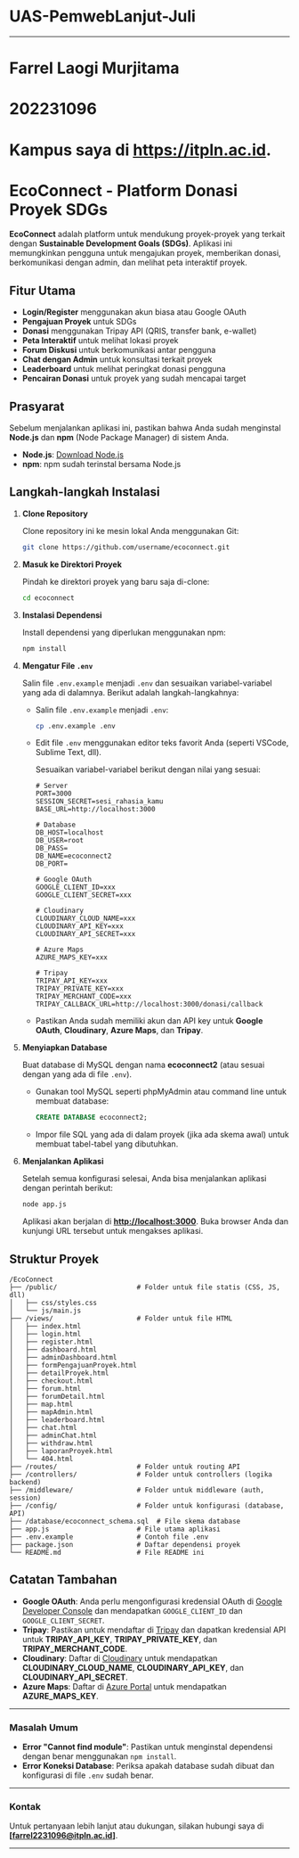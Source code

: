 # UAS-PemwebLanjut-Juli

---
# Farrel Laogi Murjitama
# 202231096

# Kampus saya di **https://itpln.ac.id**.

# EcoConnect - Platform Donasi Proyek SDGs

**EcoConnect** adalah platform untuk mendukung proyek-proyek yang terkait dengan **Sustainable Development Goals (SDGs)**. Aplikasi ini memungkinkan pengguna untuk mengajukan proyek, memberikan donasi, berkomunikasi dengan admin, dan melihat peta interaktif proyek.

## **Fitur Utama**

* **Login/Register** menggunakan akun biasa atau Google OAuth
* **Pengajuan Proyek** untuk SDGs
* **Donasi** menggunakan Tripay API (QRIS, transfer bank, e-wallet)
* **Peta Interaktif** untuk melihat lokasi proyek
* **Forum Diskusi** untuk berkomunikasi antar pengguna
* **Chat dengan Admin** untuk konsultasi terkait proyek
* **Leaderboard** untuk melihat peringkat donasi pengguna
* **Pencairan Donasi** untuk proyek yang sudah mencapai target

## **Prasyarat**

Sebelum menjalankan aplikasi ini, pastikan bahwa Anda sudah menginstal **Node.js** dan **npm** (Node Package Manager) di sistem Anda.

* **Node.js**: [Download Node.js](https://nodejs.org/)
* **npm**: npm sudah terinstal bersama Node.js

## **Langkah-langkah Instalasi**

1. **Clone Repository**

   Clone repository ini ke mesin lokal Anda menggunakan Git:

   ```bash
   git clone https://github.com/username/ecoconnect.git
   ```

2. **Masuk ke Direktori Proyek**

   Pindah ke direktori proyek yang baru saja di-clone:

   ```bash
   cd ecoconnect
   ```

3. **Instalasi Dependensi**

   Install dependensi yang diperlukan menggunakan npm:

   ```bash
   npm install
   ```

4. **Mengatur File `.env`**

   Salin file `.env.example` menjadi `.env` dan sesuaikan variabel-variabel yang ada di dalamnya. Berikut adalah langkah-langkahnya:

   * Salin file `.env.example` menjadi `.env`:

     ```bash
     cp .env.example .env
     ```

   * Edit file `.env` menggunakan editor teks favorit Anda (seperti VSCode, Sublime Text, dll).

     Sesuaikan variabel-variabel berikut dengan nilai yang sesuai:

     ```
     # Server
     PORT=3000
     SESSION_SECRET=sesi_rahasia_kamu
     BASE_URL=http://localhost:3000

     # Database
     DB_HOST=localhost
     DB_USER=root
     DB_PASS=
     DB_NAME=ecoconnect2
     DB_PORT=

     # Google OAuth
     GOOGLE_CLIENT_ID=xxx
     GOOGLE_CLIENT_SECRET=xxx

     # Cloudinary
     CLOUDINARY_CLOUD_NAME=xxx
     CLOUDINARY_API_KEY=xxx
     CLOUDINARY_API_SECRET=xxx

     # Azure Maps
     AZURE_MAPS_KEY=xxx

     # Tripay
     TRIPAY_API_KEY=xxx
     TRIPAY_PRIVATE_KEY=xxx
     TRIPAY_MERCHANT_CODE=xxx
     TRIPAY_CALLBACK_URL=http://localhost:3000/donasi/callback
     ```

   * Pastikan Anda sudah memiliki akun dan API key untuk **Google OAuth**, **Cloudinary**, **Azure Maps**, dan **Tripay**.

5. **Menyiapkan Database**

   Buat database di MySQL dengan nama **ecoconnect2** (atau sesuai dengan yang ada di file `.env`).

   * Gunakan tool MySQL seperti phpMyAdmin atau command line untuk membuat database:

     ```sql
     CREATE DATABASE ecoconnect2;
     ```

   * Impor file SQL yang ada di dalam proyek (jika ada skema awal) untuk membuat tabel-tabel yang dibutuhkan.

6. **Menjalankan Aplikasi**

   Setelah semua konfigurasi selesai, Anda bisa menjalankan aplikasi dengan perintah berikut:

   ```bash
   node app.js
   ```

   Aplikasi akan berjalan di **[http://localhost:3000](http://localhost:3000)**. Buka browser Anda dan kunjungi URL tersebut untuk mengakses aplikasi.

## **Struktur Proyek**

```
/EcoConnect
├── /public/                    # Folder untuk file statis (CSS, JS, dll)
│   ├── css/styles.css
│   └── js/main.js
├── /views/                     # Folder untuk file HTML
│   ├── index.html
│   ├── login.html
│   ├── register.html
│   ├── dashboard.html
│   ├── adminDashboard.html
│   ├── formPengajuanProyek.html
│   ├── detailProyek.html
│   ├── checkout.html
│   ├── forum.html
│   ├── forumDetail.html
│   ├── map.html
│   ├── mapAdmin.html
│   ├── leaderboard.html
│   ├── chat.html
│   ├── adminChat.html
│   ├── withdraw.html
│   ├── laporanProyek.html
│   └── 404.html
├── /routes/                    # Folder untuk routing API
├── /controllers/               # Folder untuk controllers (logika backend)
├── /middleware/                # Folder untuk middleware (auth, session)
├── /config/                    # Folder untuk konfigurasi (database, API)
├── /database/ecoconnect_schema.sql  # File skema database
├── app.js                      # File utama aplikasi
├── .env.example                # Contoh file .env
├── package.json                # Daftar dependensi proyek
└── README.md                   # File README ini
```

## **Catatan Tambahan**

* **Google OAuth**: Anda perlu mengonfigurasi kredensial OAuth di [Google Developer Console](https://console.developers.google.com/) dan mendapatkan `GOOGLE_CLIENT_ID` dan `GOOGLE_CLIENT_SECRET`.
* **Tripay**: Pastikan untuk mendaftar di [Tripay](https://tripay.co.id/) dan dapatkan kredensial API untuk **TRIPAY\_API\_KEY**, **TRIPAY\_PRIVATE\_KEY**, dan **TRIPAY\_MERCHANT\_CODE**.
* **Cloudinary**: Daftar di [Cloudinary](https://cloudinary.com/) untuk mendapatkan **CLOUDINARY\_CLOUD\_NAME**, **CLOUDINARY\_API\_KEY**, dan **CLOUDINARY\_API\_SECRET**.
* **Azure Maps**: Daftar di [Azure Portal](https://portal.azure.com/) untuk mendapatkan **AZURE\_MAPS\_KEY**.

---

### **Masalah Umum**

* **Error "Cannot find module"**: Pastikan untuk menginstal dependensi dengan benar menggunakan `npm install`.
* **Error Koneksi Database**: Periksa apakah database sudah dibuat dan konfigurasi di file `.env` sudah benar.

---

### **Kontak**

Untuk pertanyaan lebih lanjut atau dukungan, silakan hubungi saya di **\[[farrel2231096@itpln.ac.id](mailto:farrel2231096_itpln_ac_id)]**.

---
